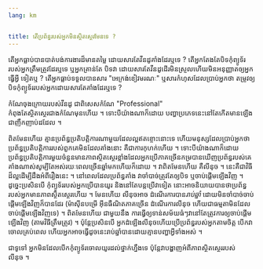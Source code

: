 ```yaml
---
lang: km


title: តើ​ប្រព័ន្ធ​របស់​អ្នក​មិន​​ស្ថិត​ស្ថេរ​មែន​ទេ ​?
---
```


តើ​អ្នក​ធ្លាប់​បាន​បាត់​បង់​ការងារ​ដ៏​មាន​តម្លៃ​ ដោយ​សារ​តែ​​វីន​​ដូ​​គាំង​ដែរ​ឬ​ទេ ​? តើ​អ្នក​ 
តែង​តែ​បិទ​កុំព្យូទ័រ​របស់​អ្នក​​​ត្រឹម​ត្រូវ​ដែរ​ឬ​ទេ​ ឬ​​អ្ន​ក​គ្រាន់​តែ​ 
បិទ​វា​ ដោយ​សារ​តែ​វីន​ដូ​ដើរ​មិន​ស្រួល​ ហើយ​មិន​អនុញ្ញាត​ឲ្យ​អ្នក​ធ្វើ​អ្វី​ 
ទៀត​ឬ​ ? តើ​អ្ន​ក​ធ្លាប់​ទទួល​បាន​សារ​ "អេក្រង់​ខៀវ​មរណៈ​" ឬ​សារ​កំហុស​ 
ដែល​ប្រាប់​អ្នក​ថា ​តម្រូវ​ឲ្យ​បិទ​កុំព្យូទ័ររបស់​​អ្នក​ដោយ​សារ​តែ​​គាំង​ដែរឬទេ ? 

កំណែ​ចុង​ក្រោយ​របស់​វីនដូ​ ជា​ពិសេស​​កំណែ​ "Professional"  
កំពុង​តែ​​ស្ថិតស្ថេរ​​ជាង​​កំណែ​មុន​ហើយ​ ។ ទោះ​បីយ៉ាង​ណា​ក៏​ដោយ ​បញ្ហា​ប្រភេទ​នេះ​ 
នៅ​តែ​កើត​មាន​ឡើង​ជាញឹក​ញាប់​​ដដែល ។

ពិត​មែន​ហើយ​ គ្មាន​ប្រព័ន្ធ​ប្រតិបត្តិ​ការ​ណា​មួយ​ដែលល្អ​​ឥត​ខ្ចោះ​នោះ​ទេ​ ហើយ​មនុស្ស​ដែល​ប្រាប់​អ្នក​ 
ថា​ប្រព័ន្ធ​ប្រតិបត្តិ​ការ​របស់​ពួក​គេ​មិន​ដែល​គាំង​នោះ​ គឺ​ជា​ការ​កុហក់​ហើយ ។ ទោះ​បី​យ៉ាង​ណា​ក៏​ដោយ  
ប្រព័ន្ធ​ប្រតិបត្តិការ​មួយ​ចំនួន​មាន​ភាព​ស្ថិតស្ថេរ​ខ្លាំង​ ដែល​អ្នក​ប្រើ​ភាគ​ច្រើន​កម្រ​បាន​ឃើញ​ប្រព័ន្ធ​របស់​គេ​គាំង​ណាស់​ 
សូម្បី​តែ​​អស់​រយៈពេល​ច្រើន​​ឆ្នាំ​មក​ហើយ​ក៏​ដោយ ។ វា​ពិត​មែន​ហើយ ​គឺ​​លីនុច​ ។ នេះ​គឺ​ជា​វិធី​ដ៏​ល្អ​ដើម្បី​ 
ដឹង​អំពី​រឿង​នេះ​ ។ នៅ​ពេល​ដែល​ប្រព័ន្ធ​គាំង​ វា​ចាំ​បាច់​ត្រូវ​តែ​ឲ្យ​បិទ​ ឬ​ចាប់​ផ្តើម​ឡើង​វិញ​ ។ ដូច្នេះ​ ប្រសិន​បើ
​​កុំព្យូទ័រ​របស់​​អ្នកប្រើ​បាន​​​យូរ និង​នៅ​តែ​បន្ត​ប្រើវា​ទៀត នោះ​​​អាច​និយាយបាន​ថា​ ប្រព័ន្ធ​របស់​អ្នក​មាន​​ភាព​ស្ថិតស្ថេរ​​ហើយ​ ។ មែន​ហើយ​ លីនុច​អាច​ 
ដំណើរ​ការ​បាន​​​<i>រាប់​ឆ្នាំ</i> ដោយ​មិន​ចាំ​បាច់​ចាប់​ផ្តើម​ឡើង​វិញ​ក៏​បាន​ដែរ​ (ម៉ាស៊ីន​បម្រើ​ 
អ៊ីនធឺណិត​ភាគ​ច្រើន​ ដំណើរ​ការ​​លីនុច ហើយ​ជា​ធម្មតា​មិន​ដែល​ចាប់​ផ្តើម​ឡើង​វិញ​ទេ​) ។ ពិត​មែន​ហើយ​ ជា​មួយ​នឹង​ 
ការ​ធ្វើ​ឲ្យ​ទាន់​សម័យ​ធំ​ៗ​ វា​នៅ​តែ​ត្រូវ​ការ​ឲ្យ​ចាប់​ផ្តើម​ឡើង​វិញ​ (តាម​វិធី​ត្រឹម​ត្រូវ​) ។ ប៉ុន្តែ​​ប្រសិន​បើ​ 
អ្នក​ដំឡើង​លីនុច​ ហើយ​​​ប្រើ​ប្រព័ន្ធ​របស់​អ្នក​តាម​ចិត្ត​ ​បើក​វា​ចោល​គ្រប់​ពេល 
ហើយ​អ្នក​អាច​​ធ្វើ​​ដូ​ចនេះ​រាប់​ឆ្នាំ​បាន​ ដោយ​​គ្មាន​បញ្ហា​អ្វី​ទាំង​អស់​ ។

ជា​ទូទៅ​ អ្នក​​​មិន​ដែល​បើក​កុំព្យូទ័រ​ចោល​យូរ​ដល់​ថ្នាក់​ហ្នឹង​ទេ ប៉ុន្តែ​វា​បង្ហាញ​អំពី​ភាព​ស្ថិតស្ថេរ​របស់​លីនុច ។




